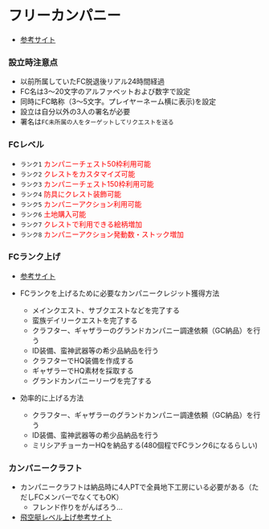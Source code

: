 # フリーカンパニー
- [参考サイト](http://ff14wiki.info/?%E3%83%95%E3%83%AA%E3%83%BC%E3%82%AB%E3%83%B3%E3%83%91%E3%83%8B%E3%83%BC)

### 設立時注意点
- 以前所属していたFC脱退後リアル24時間経過
- FC名は3～20文字のアルファベットおよび数字で設定
- 同時にFC略称（3～5文字。プレイヤーネーム横に表示)を設定
- 設立は自分以外の3人の署名が必要
- 署名は`FC未所属の人をターゲットしてリクエストを送る`

### FCレベル
- `ランク1` <span style="color: red; ">カンパニーチェスト50枠利用可能</span>
- `ランク2` <span style="color: red; ">クレストをカスタマイズ可能</span>
- `ランク3` <span style="color: red; ">カンパニーチェスト150枠利用可能</span>
- `ランク4` <span style="color: red; ">防具にクレスト装飾可能</span>
- `ランク5` <span style="color: red; ">カンパニーアクション利用可能</span>
- `ランク6` <span style="color: red; ">土地購入可能</span>
- `ランク7` <span style="color: red; ">クレストで利用できる絵柄増加</span>
- `ランク8` <span style="color: red; ">カンパニーアクション発動数・ストック増加</span>

### FCランク上げ
- [参考サイト](https://sengokulife.com/fc-housing-rank/)

- FCランクを上げるために必要なカンパニークレジット獲得方法
  - メインクエスト、サブクエストなどを完了する
  - 蛮族デイリークエストを完了する
  - クラフター、ギャザラーのグランドカンパニー調達依頼（GC納品）を行う
  - ID装備、蛮神武器等の希少品納品を行う
  - クラフターでHQ装備を作成する
  - ギャザラーでHQ素材を採取する
  - グランドカンパニーリーヴを完了する

- 効率的に上げる方法
  - クラフター、ギャザラーのグランドカンパニー調達依頼（GC納品）を行う
  - ID装備、蛮神武器等の希少品納品を行う
  - ミリシアチョーカーHQを納品する(480個程でFCランク6になるらしい)

### カンパニークラフト
- カンパニークラフトは納品時に4人PTで全員地下工房にいる必要がある（ただしFCメンバーでなくてもOK）
  - フレンド作りをがんばろう…
- [飛空艇レベル上げ参考サイト](http://mattariff14.blog.jp/archives/944136.html)

